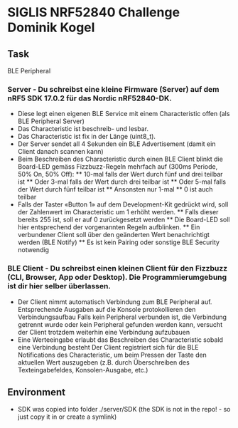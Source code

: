 # SIGLIS NRF52840 Challenge Dominik Kogel

## Task
BLE Peripheral

### Server - Du schreibst eine kleine Firmware (Server) auf dem nRF5 SDK 17.0.2 für das Nordic nRF52840-DK.
* Diese legt einen eigenen BLE Service mit einem Characteristic offen (als BLE Peripheral Server)
* Das Characteristic ist beschreib- und lesbar.
* Das Characteristic ist fix in der Länge (uint8_t).
* Der Server sendet all 4 Sekunden ein BLE Advertisement (damit ein Client danach scannen kann)
* Beim Beschreiben des Characteristic durch einen BLE Client blinkt die Board-LED gemäss Fizzbuzz-Regeln mehrfach auf (300ms Periode, 50% On, 50% Off):
   ** 10-mal falls der Wert durch fünf und drei teilbar ist
   ** Oder 3-mal falls der Wert durch drei teilbar ist
   ** Oder 5-mal falls der Wert durch fünf teilbar ist
   ** Ansonsten nur 1-mal
   ** 0 ist auch teilbar
* Falls der Taster «Button 1» auf dem Development-Kit gedrückt wird, soll der Zahlenwert im Characteristic um 1 erhöht werden.
  ** Falls dieser bereits 255 ist, soll er auf 0 zurückgesetzt werden
  ** Die Board-LED soll hier entsprechend der vorgenannten Regeln aufblinken.
  ** Ein verbundener Client soll über den geänderten Wert benachrichtigt werden (BLE Notify)
  ** Es ist kein Pairing oder sonstige BLE Security notwendig

### BLE Client - Du schreibst einen kleinen Client für den Fizzbuzz (CLI, Browser, App oder Desktop). Die Programmierumgebung ist dir hier selber überlassen.
* Der Client nimmt automatisch Verbindung zum BLE Peripheral auf.
  Entsprechende Ausgaben auf die Konsole protokollieren den Verbindungsaufbau
  Falls kein Peripheral verbunden ist, die Verbindung getrennt wurde oder kein Peripheral gefunden werden kann, versucht der Client trotzdem weiterhin eine Verbindung aufzubauen
* Eine Werteeingabe erlaubt das Beschreiben des Characteristic sobald eine Verbindung besteht
  Der Client registriert sich für die BLE Notifications des Characteristic, um beim Pressen der Taste den aktuellen Wert auszugeben (z.B. durch Überschreiben des Texteingabefeldes, Konsolen-Ausgabe, etc.)

## Environment
* SDK was copied into folder ./server/SDK (the SDK is not in the repo! - so just copy it in or create a symlink)
